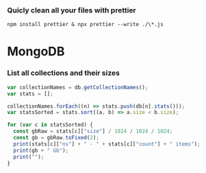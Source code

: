 ### Quicly clean all your files with prettier

`npm install prettier & npx prettier --write ./\*.js`

# MongoDB

### List all collections and their sizes

```js
var collectionNames = db.getCollectionNames();
var stats = [];

collectionNames.forEach((n) => stats.push(db[n].stats()));
var statsSorted = stats.sort((a, b) => a.size < b.size);

for (var c in statsSorted) {
  const gbRaw = stats[c]["size"] / 1024 / 1024 / 1024;
  const gb = gbRaw.toFixed(2);
  print(stats[c]["ns"] + " - " + stats[c]["count"] + " items");
  print(gb + " Gb");
  print("");
}
```
